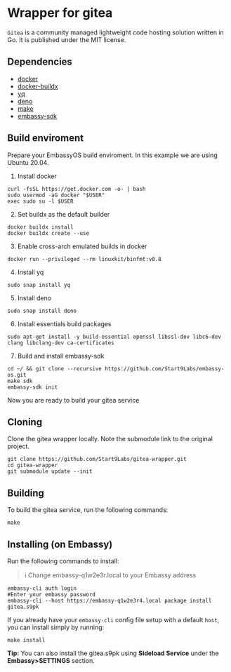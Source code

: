 # Wrapper for gitea

`Gitea` is a community managed lightweight code hosting solution written in Go.
It is published under the MIT license.

## Dependencies

- [docker](https://docs.docker.com/get-docker)
- [docker-buildx](https://docs.docker.com/buildx/working-with-buildx/)
- [yq](https://mikefarah.gitbook.io/yq)
- [deno](https://deno.land/)
- [make](https://www.gnu.org/software/make/)
- [embassy-sdk](https://github.com/Start9Labs/embassy-os/tree/master/backend)

## Build enviroment

Prepare your EmbassyOS build enviroment. In this example we are using Ubuntu
20.04.

1. Install docker

```
curl -fsSL https://get.docker.com -o- | bash
sudo usermod -aG docker "$USER"
exec sudo su -l $USER
```

2. Set buildx as the default builder

```
docker buildx install
docker buildx create --use
```

3. Enable cross-arch emulated builds in docker

```
docker run --privileged --rm linuxkit/binfmt:v0.8
```

4. Install yq

```
sudo snap install yq
```

5. Install deno

```
sudo snap install deno
```

6. Install essentials build packages

```
sudo apt-get install -y build-essential openssl libssl-dev libc6-dev clang libclang-dev ca-certificates
```

7. Build and install embassy-sdk

```
cd ~/ && git clone --recursive https://github.com/Start9Labs/embassy-os.git
make sdk
embassy-sdk init
```

Now you are ready to build your gitea service

## Cloning

Clone the gitea wrapper locally. Note the submodule link to the original
project.

```
git clone https://github.com/Start9Labs/gitea-wrapper.git
cd gitea-wrapper
git submodule update --init
```

## Building

To build the gitea service, run the following commands:

```
make
```

## Installing (on Embassy)

Run the following commands to install:

> :information_source: Change embassy-q1w2e3r.local to your Embassy address

```
embassy-cli auth login
#Enter your embassy password
embassy-cli --host https://embassy-q1w2e3r4.local package install gitea.s9pk
```

If you already have your `embassy-cli` config file setup with a default `host`,
you can install simply by running:

```
make install
```

**Tip:** You can also install the gitea.s9pk using **Sideload Service** under
the **Embassy>SETTINGS** section.

